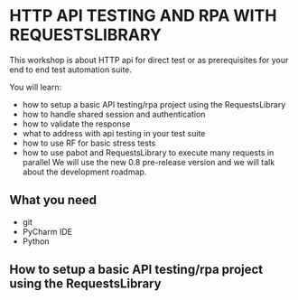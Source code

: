 # HTTP API TESTING AND RPA WITH REQUESTSLIBRARY

This workshop is about HTTP api for direct test or as prerequisites for your end to end test automation suite.

You will learn:
- how to setup a basic API testing/rpa project using the RequestsLibrary
- how to handle shared session and authentication
- how to validate the response
- what to address with api testing in your test suite
- how to use RF for basic stress tests
- how to use pabot and RequestsLibrary to execute many requests in parallel
We will use the new 0.8 pre-release version and we will talk about the development roadmap.

## What you need
- git
- PyCharm IDE
- Python

## How to setup a basic API testing/rpa project using the RequestsLibrary

